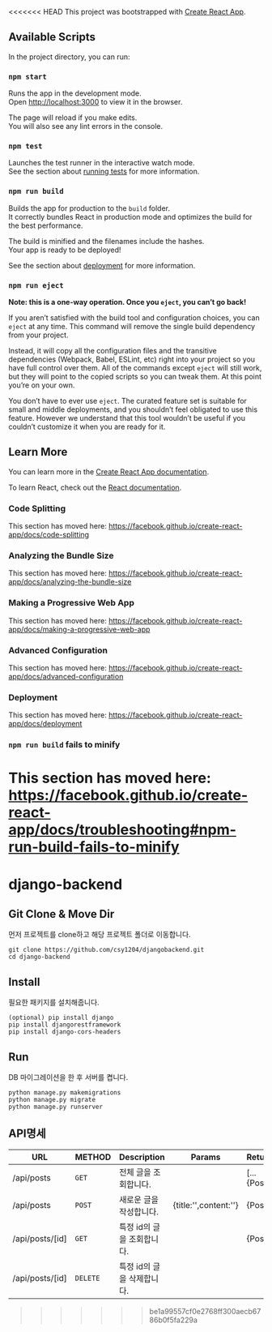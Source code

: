 <<<<<<< HEAD
This project was bootstrapped with [Create React App](https://github.com/facebook/create-react-app).

## Available Scripts

In the project directory, you can run:

### `npm start`

Runs the app in the development mode.<br />
Open [http://localhost:3000](http://localhost:3000) to view it in the browser.

The page will reload if you make edits.<br />
You will also see any lint errors in the console.

### `npm test`

Launches the test runner in the interactive watch mode.<br />
See the section about [running tests](https://facebook.github.io/create-react-app/docs/running-tests) for more information.

### `npm run build`

Builds the app for production to the `build` folder.<br />
It correctly bundles React in production mode and optimizes the build for the best performance.

The build is minified and the filenames include the hashes.<br />
Your app is ready to be deployed!

See the section about [deployment](https://facebook.github.io/create-react-app/docs/deployment) for more information.

### `npm run eject`

**Note: this is a one-way operation. Once you `eject`, you can’t go back!**

If you aren’t satisfied with the build tool and configuration choices, you can `eject` at any time. This command will remove the single build dependency from your project.

Instead, it will copy all the configuration files and the transitive dependencies (Webpack, Babel, ESLint, etc) right into your project so you have full control over them. All of the commands except `eject` will still work, but they will point to the copied scripts so you can tweak them. At this point you’re on your own.

You don’t have to ever use `eject`. The curated feature set is suitable for small and middle deployments, and you shouldn’t feel obligated to use this feature. However we understand that this tool wouldn’t be useful if you couldn’t customize it when you are ready for it.

## Learn More

You can learn more in the [Create React App documentation](https://facebook.github.io/create-react-app/docs/getting-started).

To learn React, check out the [React documentation](https://reactjs.org/).

### Code Splitting

This section has moved here: https://facebook.github.io/create-react-app/docs/code-splitting

### Analyzing the Bundle Size

This section has moved here: https://facebook.github.io/create-react-app/docs/analyzing-the-bundle-size

### Making a Progressive Web App

This section has moved here: https://facebook.github.io/create-react-app/docs/making-a-progressive-web-app

### Advanced Configuration

This section has moved here: https://facebook.github.io/create-react-app/docs/advanced-configuration

### Deployment

This section has moved here: https://facebook.github.io/create-react-app/docs/deployment

### `npm run build` fails to minify

This section has moved here: https://facebook.github.io/create-react-app/docs/troubleshooting#npm-run-build-fails-to-minify
=======
# django-backend

## Git Clone & Move Dir
 먼저 프로젝트를 clone하고 해당 프로젝트 폴더로 이동합니다.
```
git clone https://github.com/csy1204/djangobackend.git
cd django-backend
```

## Install
 필요한 패키지를 설치해줍니다.
```
(optional) pip install django
pip install djangorestframework
pip install django-cors-headers
```

## Run
  DB 마이그레이션을 한 후 서버를 켭니다.
```
python manage.py makemigrations
python manage.py migrate
python manage.py runserver
```

## API명세
|URL|METHOD|Description|Params|Return|
|---|---|---|---|---|
|/api/posts|`GET`|전체 글을 조회합니다.||[...{Post}]|
|/api/posts|`POST`|새로운 글을 작성합니다.|{title:'',content:''}|{Post}|
|/api/posts/[id]|`GET`|특정 id의 글을 조회합니다.||{Post}|
|/api/posts/[id]|`DELETE`|특정 id의 글을 삭제합니다.|||

>>>>>>> be1a99557cf0e2768ff300aecb6786b0f5fa229a
